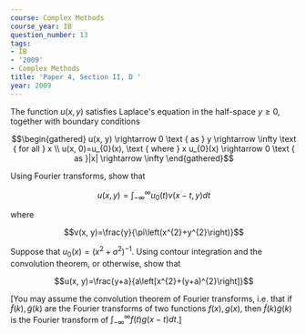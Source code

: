 ```yaml
---
course: Complex Methods
course_year: IB
question_number: 13
tags:
- IB
- '2009'
- Complex Methods
title: 'Paper 4, Section II, D '
year: 2009
---
```




The function $u(x, y)$ satisfies Laplace's equation in the half-space $y \geqslant 0$, together with boundary conditions

$$\begin{gathered}
u(x, y) \rightarrow 0 \text { as } y \rightarrow \infty \text { for all } x \\
u(x, 0)=u_{0}(x), \text { where } x u_{0}(x) \rightarrow 0 \text { as }|x| \rightarrow \infty
\end{gathered}$$

Using Fourier transforms, show that

$$u(x, y)=\int_{-\infty}^{\infty} u_{0}(t) v(x-t, y) d t$$

where

$$v(x, y)=\frac{y}{\pi\left(x^{2}+y^{2}\right)}$$

Suppose that $u_{0}(x)=\left(x^{2}+a^{2}\right)^{-1}$. Using contour integration and the convolution theorem, or otherwise, show that

$$u(x, y)=\frac{y+a}{a\left[x^{2}+(y+a)^{2}\right]}$$

[You may assume the convolution theorem of Fourier transforms, i.e. that if $\tilde{f}(k), \tilde{g}(k)$ are the Fourier transforms of two functions $f(x), g(x)$, then $\tilde{f}(k) \tilde{g}(k)$ is the Fourier transform of $\int_{-\infty}^{\infty} f(t) g(x-t) d t$.]